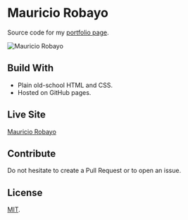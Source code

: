 # Mauricio Robayo

Source code for my [portfolio page](https://www.mauriciorobayo.com).

![Mauricio Robayo](https://repository-images.githubusercontent.com/233052284/5fa27480-3876-11ea-8dfb-dea3eb729fad)

## Build With

- Plain old-school HTML and CSS.
- Hosted on GitHub pages.

## Live Site

[Mauricio Robayo](https://www.mauriciorobayo.com)

## Contribute

Do not hesitate to create a Pull Request or to open an issue.

## License

[MIT](LICENSE).
